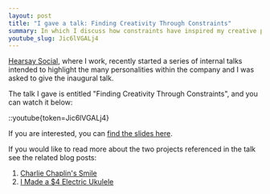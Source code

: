 ```yaml
---
layout: post
title: "I gave a talk: Finding Creativity Through Constraints"
summary: In which I discuss how constraints have inspired my creative process as a musician and programmer.
youtube_slug: Jic6lVGALj4
---
```


[Hearsay Social](http://hearsaysocial.com/careers/), where I work, recently
started a series of internal talks intended to highlight the many personalities
within the company and I was asked to give the inaugural talk.

The talk I gave is entitled "Finding Creativity Through Constraints", and you
can watch it below:

::youtube{token=Jic6lVGALj4}

If you are interested, you can [find the slides
here](https://jordaneldredge.com/talks/finding-creativity-through-constraints/).

If you would like to read more about the two projects referenced in the talk
see the related blog posts:

1. [Charlie Chaplin's Smile](/blog/charlie-chaplins-smile-ukulele-solo/)
2. [I Made a $4 Electric Ukulele](/blog/video-i-made-a-4-electric-ukulele/)
